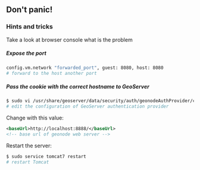 ## Don't panic!

### Hints and tricks

Take a look at browser console what is the problem

##### Expose the port

```bash
config.vm.network "forwarded_port", guest: 8080, host: 8080
# forward to the host another port
```

##### Pass the cookie with the correct hostname to GeoServer

```bash
$ sudo vi /usr/share/geoserver/data/security/auth/geonodeAuthProvider/config.xml
# edit the configuration of GeoServer authentication provider
```

Change with this value:

```xml
<baseUrl>http://localhost:8888/</baseUrl>
<!-- base url of geonode web server -->
```

Restart the server:

```bash
$ sudo service tomcat7 restart
# restart Tomcat
```

